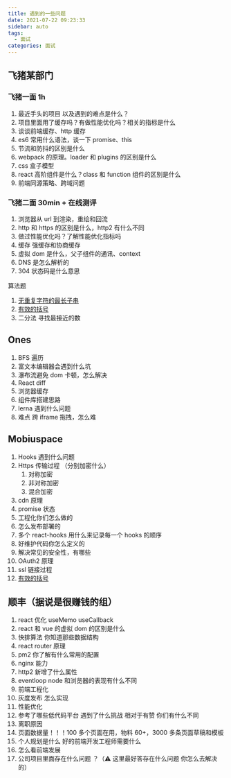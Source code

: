 ```yaml
---
title: 遇到的一些问题
date: 2021-07-22 09:23:33
sidebar: auto
tags:
  - 面试
categories: 面试
---
```


## 飞猪某部门

### 飞猪一面 1h

1. 最近手头的项目 以及遇到的难点是什么？
2. 项目里面用了缓存吗？有做性能优化吗？相关的指标是什么
3. 谈谈前端缓存、http 缓存
4. es6 常用什么语法，谈一下 promise、this
5. 节流和防抖的区别是什么
6. webpack 的原理。loader 和 plugins 的区别是什么
7. css 盒子模型
8. react 高阶组件是什么？class 和 function 组件的区别是什么
9. 前端同源策略、跨域问题

### 飞猪二面 30min + 在线测评

1. 浏览器从 url 到渲染，重绘和回流
2. http 和 https 的区别是什么，http2 有什么不同
3. 做过性能优化吗？了解性能优化指标吗
4. 缓存 强缓存和协商缓存
5. 虚拟 dom 是什么，父子组件的通讯、context
6. DNS 是怎么解析的
7. 304 状态码是什么意思

算法题

1. [无重复字符的最长子串](https://leetcode-cn.com/problems/longest-substring-without-repeating-characters/)
2. [有效的括号](https://leetcode-cn.com/problems/valid-parentheses/)
3. 二分法 寻找最接近的数

## Ones

1. BFS 遍历
2. 富文本编辑器会遇到什么坑
3. 瀑布流避免 dom 卡顿，怎么解决
4. React diff
5. 浏览器缓存
6. 组件库搭建思路
7. lerna 遇到什么问题
8. 难点 跨 iframe 拖拽，怎么难

## Mobiuspace

1. Hooks 遇到什么问题
2. Https 传输过程 （分别加密什么）
   1. 对称加密
   2. 非对称加密
   3. 混合加密
3. cdn 原理
4. promise 状态
5. 工程化你们怎么做的
6. 怎么发布部署的
7. 多个 react-hooks 用什么来记录每一个 hooks 的顺序
8. 好维护代码你怎么定义的
9. 解决常见的安全性，有哪些
10. OAuth2 原理
11. ssl 链接过程
12. [有效的括号](https://leetcode-cn.com/problems/valid-parentheses/)

## 顺丰（据说是很赚钱的组）

1. react 优化 useMemo useCallback
2. react 和 vue 的虚拟 dom 的区别是什么
3. 快排算法 你知道那些数据结构
4. react router 原理
5. pm2 你了解有什么常用的配置
6. nginx 能力
7. http2 新增了什么属性
8. eventloop node 和浏览器的表现有什么不同
9. 前端工程化
10. 灰度发布 怎么实现
11. 性能优化
12. 参考了哪些低代码平台 遇到了什么挑战 相对于有赞 你们有什么不同
13. 离职原因
14. 页面数据量！！！100 多个页面在用，物料 60+，3000 多条页面草稿和模板
15. 个人规划是什么 好的前端开发工程师需要什么
16. 怎么看前端发展
17. 公司项目里面存在什么问题 ？（⚠️ 这里最好答存在什么问题 你怎么去解决的）
